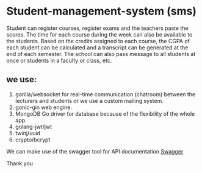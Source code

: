 # Student-management-system (sms)


Student can register courses, register exams and the teachers paste the scores.
The time for each course during the week can also be available to the students.
Based on the credits assigned to each course, the CGPA of each student can be calculated and a transcript can be generated at the end of each semester.
The school can also pass message to all students at once or students in a faculty or class, etc.

## we use:
1. gorilla/websocket for real-time communication (chatroom) between the lecturers and students or we use a custom mailing system.
2. gonic-gin web engine.
3. MongoDB Go driver for database because of the flexibility of the whole app.
4. golang-jwt/jwt
5. twinj/uuid
6. crypto/bcrypt

We can make use of the swagger tool for API documentation
[Swagger](https://swagger.io/tools/swagger-ui/)

Thank you

